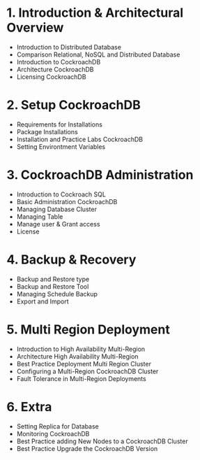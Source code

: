 # 1. Introduction & Architectural Overview
- Introduction to Distributed Database
- Comparison Relational, NoSQL and Distributed Database
- Introduction to CockroachDB
- Architecture CockroachDB
- Licensing CockroachDB

# 2. Setup CockroachDB
- Requirements for Installations
- Package Installations
- Installation and Practice Labs CockroachDB
- Setting Environtment Variables

# 3. CockroachDB Administration
- Introduction to Cockroach SQL
- Basic Administration CockroachDB
- Managing Database Cluster
- Managing Table
- Manage user & Grant access
- License

# 4. Backup & Recovery
- Backup and Restore type
- Backup and Restore Tool
- Managing Schedule Backup
- Export and Import

# 5. Multi Region Deployment
- Introduction to High Availability Multi-Region
- Architecture High Availability Multi-Region
- Best Practice Deployment Multi Region Cluster
- Configuring a Multi-Region CockroachDB Cluster
- Fault Tolerance in Multi-Region Deployments
  
# 6. Extra
- Setting Replica for Database
- Monitoring CockroachDB
- Best Practice adding New Nodes to a CockroachDB Cluster
- Best Practice Upgrade the CockroachDB Version
